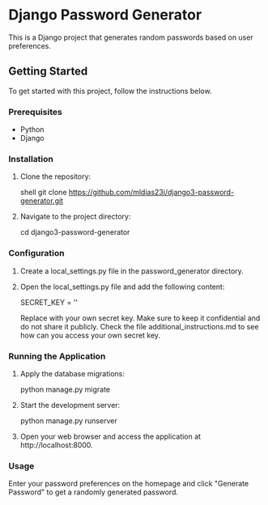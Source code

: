 # Django Password Generator

This is a Django project that generates random passwords based on user preferences.

## Getting Started

To get started with this project, follow the instructions below.

### Prerequisites

- Python 
- Django 

### Installation

1. Clone the repository:

   shell
   git clone https://github.com/mldias23i/django3-password-generator.git
   
2. Navigate to the project directory:

   cd django3-password-generator


### Configuration

1. Create a local_settings.py file in the password_generator directory.

2. Open the local_settings.py file and add the following content:

    SECRET_KEY = '<your-secret-key>'
   
    Replace <your-secret-key> with your own secret key. Make sure to keep it confidential and do not share it publicly. 
    Check the file additional_instructions.md to see how can you access your own secret key.

  
### Running the Application
  
 1. Apply the database migrations:

    python manage.py migrate

 2. Start the development server:

    python manage.py runserver

3. Open your web browser and access the application at http://localhost:8000.


### Usage
  
   Enter your password preferences on the homepage and click "Generate Password" to get a randomly generated password.
